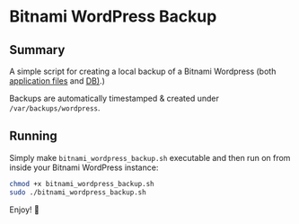 Bitnami WordPress Backup
========================

## Summary

A simple script for creating a local backup of a Bitnami Wordpress 
(both [application files][0] and [DB)][1].) 

Backups are automatically timestamped & created under `/var/backups/wordpress`.

## Running

Simply make `bitnami_wordpress_backup.sh` executable and then run on from inside your Bitnami 
WordPress instance:

```bash
chmod +x bitnami_wordpress_backup.sh
sudo ./bitnami_wordpress_backup.sh
```

Enjoy! 🎉


[0]: https://docs.bitnami.com/aws/apps/wordpress/administration/backup-restore/
[1]: https://docs.bitnami.com/aws/apps/wordpress/administration/backup-restore-mysql-mariadb/
